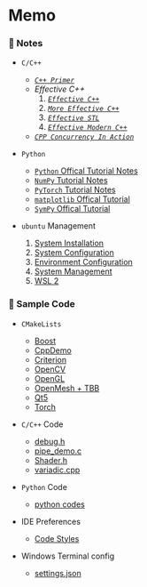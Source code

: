 # Memo

### 🌱 Notes

- `C/C++`
    - *[`C++ Primer`](./blob/master/notes/cpp/cpp_primer_notes.md)*
    - *Effective C++*
        1. *[`Effective C++`](./blob/master/notes/cpp/effective_cpp_notes_01_effective_cpp.md)*
        2. *[`More Effective C++`](./blob/master/notes/cpp/effective_cpp_notes_02_more_effective_cpp.md)*
        3. *[`Effective STL`](./blob/master/notes/cpp/effective_cpp_notes_03_effective_stl.md)*
        4. *[`Effective Modern C++`](./blob/master/notes/cpp/effective_cpp_notes_04_effective_modern_cpp.md)*
    - *[`CPP Concurrency In Action`](./blob/master/notes/cpp/cpp_concurrency_in_action_notes.md)*

- `Python`
    - [`Python` Offical Tutorial Notes](./blob/master/notes/py/py.md)
    - [`NumPy` Tutorial Notes](./blob/master/notes/py/numpy.md)
    - [`PyTorch` Tutorial Notes](./blob/master/notes/py/pytorch.md)
    - [`matplotlib` Offical Tutorial](./blob/master/notes/py/matplotlib.md)
    - [`SymPy` Offical Tutorial](./blob/master/notes/py/sympy/sympy.md)
    
- `ubuntu` Management
    1. [System Installation](./notes/ubuntu/01-system-installation.md)
    2. [System Configuration](./notes/ubuntu/02-system-configuration.md)
    3. [Environment Configuration](./notes/ubuntu/03-environment-configuration.md)
    4. [System Management](./notes/ubuntu/04-system-management.md)
    5. [WSL 2](./notes/ubuntu/05-wsl-2.md)
    
### 🌱 Sample Code

- `CMakeLists`
    - [Boost](./code/CMakeLists/Boost/CMakeLists.txt)
    - [CppDemo](./code/CMakeLists/CppDemo/CMakeLists.txt)
    - [Criterion](./code/CMakeLists/Criterion/CMakeLists.txt)
    - [OpenCV](./code/CMakeLists/OpenCV/CMakeLists.txt)
    - [OpenGL](./code/CMakeLists/OpenGL/CMakeLists.txt)
    - [OpenMesh + TBB](./code/CMakeLists/OpenMesh+TBB/CMakeLists.txt)
    - [Qt5](./code/CMakeLists/Qt5/CMakeLists.txt)
    - [Torch](./code/CMakeLists/Torch/CMakeLists.txt)

- `C/C++` Code
    - [debug.h](./code/debug.h)
    - [pipe_demo.c](./code/pipe_demo.c)
    - [Shader.h](./code/Shader.h)
    - [variadic.cpp](./code/variadic.cpp)

- `Python` Code
    - [python codes](./code/python_code.md)

- IDE Preferences
    - [Code Styles](./code/ide%20preferences)

- Windows Terminal config
    - [settings.json](./code/Windows%20Terminal)
